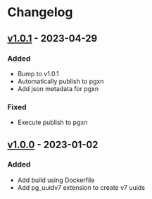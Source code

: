 # Changelog

## [v1.0.1](https://github.com/fboulnois/pg_uuidv7/compare/v1.0.0...v1.0.1) - 2023-04-29

### Added

* Bump to v1.0.1
* Automatically publish to pgxn
* Add json metadata for pgxn

### Fixed

* Execute publish to pgxn

## [v1.0.0](https://github.com/fboulnois/pg_uuidv7/releases/tag/v1.0.0) - 2023-01-02

### Added

* Add build using Dockerfile
* Add pg_uuidv7 extension to create v7 uuids
